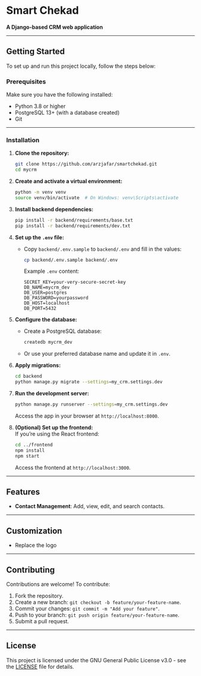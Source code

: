 # Smart Chekad   
**A Django-based CRM web application**  

---

## Getting Started  
To set up and run this project locally, follow the steps below:  

### Prerequisites  
Make sure you have the following installed:  
- Python 3.8 or higher  
- PostgreSQL 13+ (with a database created)  
- Git  

---

### Installation  
1. **Clone the repository:**  
   ```bash  
   git clone https://github.com/arzjafar/smartchekad.git  
   cd mycrm  
   ```  

2. **Create and activate a virtual environment:**  
   ```bash  
   python -m venv venv  
   source venv/bin/activate  # On Windows: venv\Scripts\activate  
   ```  

3. **Install backend dependencies:**  
   ```bash  
   pip install -r backend/requirements/base.txt  
   pip install -r backend/requirements/dev.txt  
   ```  

4. **Set up the `.env` file:**  
   - Copy `backend/.env.sample` to `backend/.env` and fill in the values:  
     ```bash
     cp backend/.env.sample backend/.env
     ```
     Example `.env` content:  
     ```
     SECRET_KEY=your-very-secure-secret-key
     DB_NAME=mycrm_dev
     DB_USER=postgres
     DB_PASSWORD=yourpassword
     DB_HOST=localhost
     DB_PORT=5432
     ```

5. **Configure the database:**  
   - Create a PostgreSQL database:  
     ```bash  
     createdb mycrm_dev  
     ```  
   - Or use your preferred database name and update it in `.env`.

6. **Apply migrations:**  
   ```bash  
   cd backend  
   python manage.py migrate --settings=my_crm.settings.dev  
   ```  

7. **Run the development server:**  
   ```bash  
   python manage.py runserver --settings=my_crm.settings.dev  
   ```  
   Access the app in your browser at `http://localhost:8000`.  

8. **(Optional) Set up the frontend:**  
   If you’re using the React frontend:  
   ```bash  
   cd ../frontend  
   npm install  
   npm start  
   ```  
   Access the frontend at `http://localhost:3000`.

---

## Features  
- **Contact Management**: Add, view, edit, and search contacts.   

---

## Customization  
- Replace the logo
---

## Contributing  
Contributions are welcome! To contribute:  
1. Fork the repository.  
2. Create a new branch: `git checkout -b feature/your-feature-name`.  
3. Commit your changes: `git commit -m "Add your feature"`.  
4. Push to your branch: `git push origin feature/your-feature-name`.  
5. Submit a pull request.  

---

## License  
This project is licensed under the GNU General Public License v3.0 - see the [LICENSE](LICENSE) file for details.